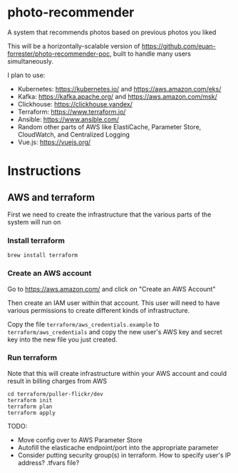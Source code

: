 # photo-recommender
A system that recommends photos based on previous photos you liked

This will be a horizontally-scalable version of https://github.com/euan-forrester/photo-recommender-poc, built to handle many users simultaneously.

I plan to use:
- Kubernetes: https://kubernetes.io/ and https://aws.amazon.com/eks/ 
- Kafka: https://kafka.apache.org/ and https://aws.amazon.com/msk/
- Clickhouse: https://clickhouse.yandex/
- Terraform: https://www.terraform.io/
- Ansible: https://www.ansible.com/
- Random other parts of AWS like ElastiCache, Parameter Store, CloudWatch, and Centralized Logging
- Vue.js: https://vuejs.org/

# Instructions

## AWS and terraform

First we need to create the infrastructure that the various parts of the system will run on

### Install terraform

```
brew install terraform
```

### Create an AWS account

Go to https://aws.amazon.com/ and click on "Create an AWS Account"

Then create an IAM user within that account. This user will need to have various permissions to create different kinds of infrastructure.

Copy the file `terraform/aws_credentials.example` to `terraform/aws_credentials` and copy the new user's AWS key and secret key into the new file you just created.

### Run terraform

Note that this will create infrastructure within your AWS account and could result in billing charges from AWS

```
cd terraform/puller-flickr/dev
terraform init
terraform plan
terraform apply
```

TODO:

- Move config over to AWS Parameter Store
- Autofill the elasticache endpoint/port into the appropriate parameter
- Consider putting security group(s) in terraform. How to specify user's IP address? .tfvars file?